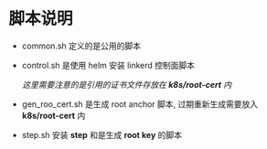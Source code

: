 # 脚本说明

+ common.sh 定义的是公用的脚本

+ control.sh 是使用 helm 安装 linkerd 控制面脚本

  *这里需要注意的是引用的证书文件存放在 **k8s/root-cert** 内*

+ gen_roo_cert.sh 是生成 root anchor 脚本, 过期重新生成需要放入 **k8s/root-cert** 内

+ step.sh 安装 **step** 和是生成 **root key** 的脚本
